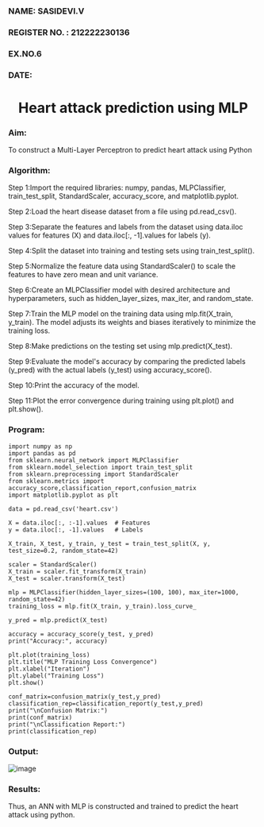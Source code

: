 <H3>NAME: SASIDEVI.V</H3>
<H3>REGISTER NO. : 212222230136 </H3>
<H3>EX.NO.6</H3>
<H3>DATE:</H3>
<H1 ALIGN =CENTER>Heart attack prediction using MLP</H1>
<H3>Aim:</H3>  To construct a  Multi-Layer Perceptron to predict heart attack using Python

<H3>Algorithm:</H3>

Step 1:Import the required libraries: numpy, pandas, MLPClassifier, train_test_split, StandardScaler, accuracy_score, and matplotlib.pyplot.<BR>

Step 2:Load the heart disease dataset from a file using pd.read_csv().<BR>

Step 3:Separate the features and labels from the dataset using data.iloc values for features (X) and data.iloc[:, -1].values for labels (y).<BR>

Step 4:Split the dataset into training and testing sets using train_test_split().<BR>

Step 5:Normalize the feature data using StandardScaler() to scale the features to have zero mean and unit variance.<BR>

Step 6:Create an MLPClassifier model with desired architecture and hyperparameters, such as hidden_layer_sizes, max_iter, and random_state.<BR>

Step 7:Train the MLP model on the training data using mlp.fit(X_train, y_train). The model adjusts its weights and biases iteratively to minimize the training loss.<BR>

Step 8:Make predictions on the testing set using mlp.predict(X_test).<BR>

Step 9:Evaluate the model's accuracy by comparing the predicted labels (y_pred) with the actual labels (y_test) using accuracy_score().<BR>

Step 10:Print the accuracy of the model.<BR>

Step 11:Plot the error convergence during training using plt.plot() and plt.show().<BR>


<H3>Program: </H3>

```
import numpy as np
import pandas as pd
from sklearn.neural_network import MLPClassifier
from sklearn.model_selection import train_test_split
from sklearn.preprocessing import StandardScaler
from sklearn.metrics import accuracy_score,classification_report,confusion_matrix
import matplotlib.pyplot as plt

data = pd.read_csv('heart.csv')

X = data.iloc[:, :-1].values  # Features
y = data.iloc[:, -1].values   # Labels

X_train, X_test, y_train, y_test = train_test_split(X, y, test_size=0.2, random_state=42)

scaler = StandardScaler()
X_train = scaler.fit_transform(X_train)
X_test = scaler.transform(X_test)

mlp = MLPClassifier(hidden_layer_sizes=(100, 100), max_iter=1000, random_state=42)
training_loss = mlp.fit(X_train, y_train).loss_curve_

y_pred = mlp.predict(X_test)

accuracy = accuracy_score(y_test, y_pred)
print("Accuracy:", accuracy)

plt.plot(training_loss)
plt.title("MLP Training Loss Convergence")
plt.xlabel("Iteration")
plt.ylabel("Training Loss")
plt.show()

conf_matrix=confusion_matrix(y_test,y_pred)
classification_rep=classification_report(y_test,y_pred)
print("\nConfusion Matrix:")
print(conf_matrix)
print("\nClassification Report:")
print(classification_rep)

```

<H3>Output:</H3>

![image](https://github.com/SASIDEVIvenaram/EX-6-NN/assets/118707332/b8457a94-f80f-4b5a-8423-8a24e7d0c0ac)

<H3>Results:</H3>
Thus, an ANN with MLP is constructed and trained to predict the heart attack using python.
